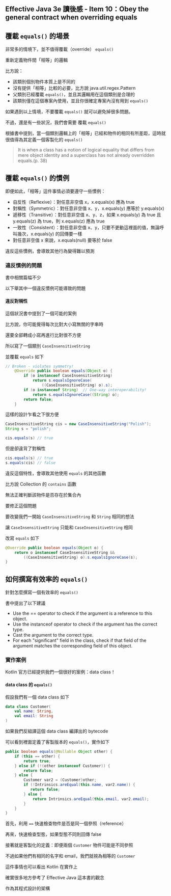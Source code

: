 ## Effective Java 3e 讀後感 - Item 10：Obey the general contract when overriding equals

## 覆載 `equals()` 的場景

非常多的情境下，並不值得覆載（override） `equals()`

重新定義物件間「相等」的邏輯

比方說：

- 該類別個別物件本質上是不同的
- 沒有提供「相等」比較的必要，比方說 java.util.regex.Pattern
- 父類別已經覆載 `equals()`，並且其邏輯用在這個類別是合理的
- 該類別僅在這個專案內使用，並且你很確定專案內沒有用到 `equals()`

如果遇到以上情境，不要覆載 `equals()` 就可以避免掉很多問題。

不過，還是有一些狀況，我們會需要 覆載 `equals()`

根據書中提到，當一個類別邏輯上的「相等」已經和物件的相同有所差距，這時就很值得為其定義一個客製化的 `equals()`

>It is when a class has a notion of logical equality that differs from mere object identity and a superclass has not already overridden equals.(p. 38)

## 覆載 `equals()` 的慣例

即便如此，「相等」這件事情必須要遵守一些慣例：

- 自反性（Reflexive）：對任意非空值 x，x.equals(x) 應為 true
- 對稱性（Symmetric）：對任意非空值 x、y，x.equals(y) 應等於 y.equals(x)
- 遞移性（Transitive）：對任意非空值 x、y、z，如果 x.equals(y) 為 true 且 y.equals(z) 為 true，則 x.equals(z) 應為 true
- 一致性（Consistent）：對任意非空值 x、y，只要不更動這裡面的值，無論呼叫幾次，x.equals(y) 的回傳要一樣
- 對任意非空值 x 來說，x.equals(null) 要等於 false

違反這些慣例，會導致其他行為變得難以預測

### 違反慣例的問題

書中相關篇幅不少

以下舉其中一個違反慣例可能導致的問題

#### 違反對稱性

這個狀況書中提到了一個可能的案例

比方說，你可能覺得每次比對大小寫無關的字串時

還要全部轉成小寫再進行比對很不方便

所以寫了一個類別 `CaseInsensitiveString`

並覆載 `equals` 如下

```java
// Broken - violates symmetry!
    @Override public boolean equals(Object o) {
        if (o instanceof CaseInsensitiveString)
            return s.equalsIgnoreCase(
                ((CaseInsensitiveString) o).s);
        if (o instanceof String)  // One-way interoperability!
            return s.equalsIgnoreCase((String) o);
        return false;
    }
```

這樣的設計乍看之下很方便

```java
CaseInsensitiveString cis = new CaseInsensitiveString("Polish");
String s = "polish";

cis.equals(s) // true
```

但是卻違背了對稱性

```java
cis.equals(s) // true
s.equals(cis) // false
```

違反這個特性，會導致其他使用 `equals` 的其他函數

比方說 Collection 的 `contains` 函數

無法正確判斷該物件是否存在於集合內

要修正這個問題

要改變我們一開始 `CaseInsensitiveString` 和 `String` 相同的想法

讓 `CaseInsensitiveString` 只能和 `CaseInsensitiveString` 相同

改寫 `equals` 如下

```java
@Override public boolean equals(Object o) {
    return o instanceof CaseInsensitiveString &&
        ((CaseInsensitiveString) o).s.equalsIgnoreCase(s);
}
```

## 如何撰寫有效率的 `equals()`

針對怎麼撰寫一個有效率的 `equals()`

書中提出了以下建議

- Use the == operator to check if the argument is a reference to this object.
- Use the instanceof operator to check if the argument has the correct type.
- Cast the argument to the correct type.
- For each "significant" field in the class, check if that field of the argument matches the corresponding field of this object.


### 實作案例

Kotlin 官方已經提供我們一個很好的案例：data class！

#### data class 的 `equals()`

假設我們有一個 data class 如下

```kotlin
data class Customer(
    val name: String,
    val email: String
)
```

如果我們反組譯這個 data class 編譯出的 bytecode

可以看到裡面定義了客製版本的 `equals()`，實作如下

```java
public boolean equals(@Nullable Object other) {
    if (this == other) {
        return true;
    } else if (!(other instanceof Customer)) {
        return false;
    } else {
        Customer var2 = (Customer)other;
        if (!Intrinsics.areEqual(this.name, var2.name)) {
           return false;
        } else {
            return Intrinsics.areEqual(this.email, var2.email);
        }
    }
}
```

首先，利用 `==` 快速檢查物件是否是同一個參照（reference）

再來，快速檢查型態，如果型態不同則回傳 false

接著就是客製化的定義：即便兩個 `Customer` 物件可能是不同參照

不過如果他們有相同的名字和 email，我們就視為相等的 `Customer`

這件事情也可以看出 Kotlin 在實作上

確實很多地方參考了 Effective Java 這本書的觀念

作為其程式設計的架構
